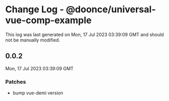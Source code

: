 # Change Log - @doonce/universal-vue-comp-example

This log was last generated on Mon, 17 Jul 2023 03:39:09 GMT and should not be manually modified.

## 0.0.2
Mon, 17 Jul 2023 03:39:09 GMT

### Patches

- bump vue-demi version

